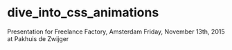 # dive_into_css_animations
Presentation for Freelance Factory, Amsterdam Friday, November 13th, 2015 at Pakhuis de Zwijger

